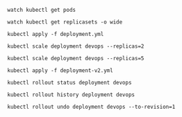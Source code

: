 `watch kubectl get pods`

`watch kubectl get replicasets -o wide`

`kubectl apply -f deployment.yml`

`kubectl scale deployment devops --replicas=2`

`kubectl scale deployment devops --replicas=5`

`kubectl apply -f deployment-v2.yml`

`kubectl rollout status deployment devops`

`kubectl rollout history deployment devops`

`kubectl rollout undo deployment devops --to-revision=1`

